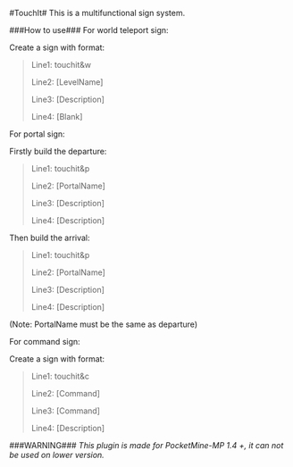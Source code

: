 #TouchIt#
This is a multifunctional sign system.

###How to use###
For world teleport sign:

Create a sign with format:
>Line1: touchit&w
>
>Line2: [LevelName]
>
>Line3: [Description]
>
>Line4: [Blank]

For portal sign:

Firstly build the departure:
>Line1: touchit&p
>
>Line2: [PortalName]
>
>Line3: [Description]
>
>Line4: [Description]

Then build the arrival:
>Line1: touchit&p
>
>Line2: [PortalName]
>
>Line3: [Description]
>
>Line4: [Description]

(Note: PortalName must be the same as departure)

For command sign:

Create a sign with format:
>Line1: touchit&c
>
>Line2: [Command]
>
>Line3: [Command]
>
>Line4: [Description]

###WARNING###
*This plugin is made for PocketMine-MP 1.4 +, it can not be used on lower version.*
